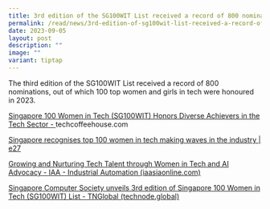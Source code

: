 ```yaml
---
title: 3rd edition of the SG100WIT List received a record of 800 nominations
permalink: /read/news/3rd-edition-of-sg100wit-list-received-a-record-of-800-nominations/
date: 2023-09-05
layout: post
description: ""
image: ""
variant: tiptap
---
```

<p>The third edition of the SG100WIT List received a record of 800 nominations,
out of which 100 top women and girls in tech were honoured in 2023.</p>
<p><a href="https://techcoffeehouse.com/2023/09/05/singapore-100-women-in-tech-sg100wit-honors-diverse-achievers-in-the-tech-sector/" rel="noopener noreferrer nofollow" target="_blank">Singapore 100 Women in Tech (SG100WIT) Honors Diverse Achievers in the Tech Sector - </a>
<a rel="noopener noreferrer nofollow" target="_blank">techcoffeehouse.com</a>
</p>
<p><a href="https://e27.co/singapore-recognises-top-100-women-in-tech-making-waves-in-the-industry-20230905/" rel="noopener noreferrer nofollow" target="_blank">Singapore recognises top 100 women in tech making waves in the industry | e27</a>
</p>
<p><a href="https://www.iaasiaonline.com/growing-and-nurturing-tech-talent-through-women-in-tech-and-ai-advocacy/" rel="noopener noreferrer nofollow" target="_blank">Growing and Nurturing Tech Talent through Women in Tech and AI Advocacy - IAA - Industrial Automation (iaasiaonline.com)</a>
</p>
<p><a href="https://technode.global/2023/09/11/singapore-computer-society-unveils-3rd-edition-of-singapore-100-women-in-tech-sg100wit-list/" rel="noopener noreferrer nofollow" target="_blank">Singapore Computer Society unveils 3rd edition of Singapore 100 Women in Tech (SG100WIT) List - TNGlobal (technode.global)</a>
</p>